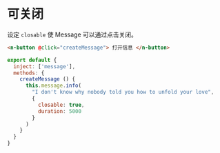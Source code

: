 # 可关闭

设定 `closable` 使 Message 可以通过点击关闭。

```html
<n-button @click="createMessage"> 打开信息 </n-button>
```

```js
export default {
  inject: ['message'],
  methods: {
    createMessage () {
      this.message.info(
        "I don't know why nobody told you how to unfold your love",
        {
          closable: true,
          duration: 5000
        }
      )
    }
  }
}
```
